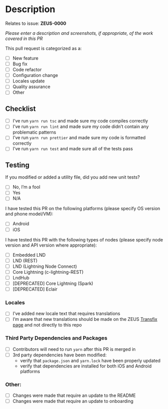 # Description

Relates to issue: **ZEUS-0000**

_Please enter a description and screenshots, if appropriate, of the work covered in this PR_

This pull request is categorized as a:

- [ ] New feature
- [ ] Bug fix
- [ ] Code refactor
- [ ] Configuration change
- [ ] Locales update
- [ ] Quality assurance
- [ ] Other

## Checklist
- [ ] I’ve run `yarn run tsc` and made sure my code compiles correctly
- [ ] I’ve run `yarn run lint` and made sure my code didn’t contain any problematic patterns
- [ ] I’ve run `yarn run prettier` and made sure my code is formatted correctly
- [ ] I’ve run `yarn run test` and made sure all of the tests pass

## Testing

If you modified or added a utility file, did you add new unit tests?

- [ ] No, I’m a fool
- [ ] Yes
- [ ] N/A

I have tested this PR on the following platforms (please specify OS version and phone model/VM):

- [ ] Android
- [ ] iOS

I have tested this PR with the following types of nodes (please specify node version and API version where appropriate):

- [ ] Embedded LND
- [ ] LND (REST)
- [ ] LND (Lightning Node Connect)
- [ ] Core Lightning (c-lightning-REST)
- [ ] LndHub
- [ ] [DEPRECATED] Core Lightning (Spark)
- [ ] [DEPRECATED] Eclair

### Locales
- [ ] I’ve added new locale text that requires translations
- [ ] I’m aware that new translations should be made on the ZEUS [Transfix page](https://app.transifex.com/ZeusLN/zeus/) and not directly to this repo

### Third Party Dependencies and Packages

- [ ] Contributors will need to run `yarn` after this PR is merged in
- [ ] 3rd party dependencies have been modified:
    * verify that `package.json` and `yarn.lock` have been properly updated
    * verify that dependencies are installed for both iOS and Android platforms

### Other:

- [ ] Changes were made that require an update to the README
- [ ] Changes were made that require an update to onboarding
